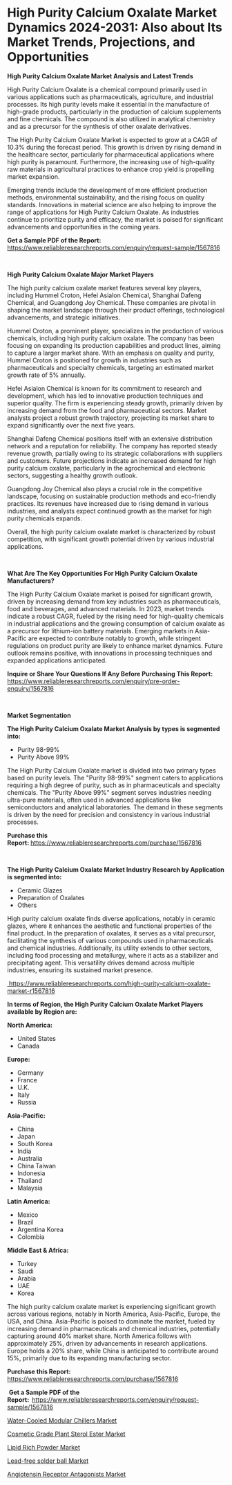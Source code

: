 <p><h1>High Purity Calcium Oxalate Market Dynamics 2024-2031: Also about Its Market Trends, Projections, and Opportunities</h1></p><p><strong>High Purity Calcium Oxalate Market Analysis and Latest Trends</strong></p>
<p><p>High Purity Calcium Oxalate is a chemical compound primarily used in various applications such as pharmaceuticals, agriculture, and industrial processes. Its high purity levels make it essential in the manufacture of high-grade products, particularly in the production of calcium supplements and fine chemicals. The compound is also utilized in analytical chemistry and as a precursor for the synthesis of other oxalate derivatives.</p><p>The High Purity Calcium Oxalate Market is expected to grow at a CAGR of 10.3% during the forecast period. This growth is driven by rising demand in the healthcare sector, particularly for pharmaceutical applications where high purity is paramount. Furthermore, the increasing use of high-quality raw materials in agricultural practices to enhance crop yield is propelling market expansion. </p><p>Emerging trends include the development of more efficient production methods, environmental sustainability, and the rising focus on quality standards. Innovations in material science are also helping to improve the range of applications for High Purity Calcium Oxalate. As industries continue to prioritize purity and efficacy, the market is poised for significant advancements and opportunities in the coming years.</p></p>
<p><strong>Get a Sample PDF of the Report:&nbsp;</strong> <a href="https://www.reliableresearchreports.com/enquiry/request-sample/1567816">https://www.reliableresearchreports.com/enquiry/request-sample/1567816</a></p>
<p>&nbsp;</p>
<p><strong>High Purity Calcium Oxalate Major Market Players</strong></p>
<p><p>The high purity calcium oxalate market features several key players, including Hummel Croton, Hefei Asialon Chemical, Shanghai Dafeng Chemical, and Guangdong Joy Chemical. These companies are pivotal in shaping the market landscape through their product offerings, technological advancements, and strategic initiatives.</p><p>Hummel Croton, a prominent player, specializes in the production of various chemicals, including high purity calcium oxalate. The company has been focusing on expanding its production capabilities and product lines, aiming to capture a larger market share. With an emphasis on quality and purity, Hummel Croton is positioned for growth in industries such as pharmaceuticals and specialty chemicals, targeting an estimated market growth rate of 5% annually.</p><p>Hefei Asialon Chemical is known for its commitment to research and development, which has led to innovative production techniques and superior quality. The firm is experiencing steady growth, primarily driven by increasing demand from the food and pharmaceutical sectors. Market analysts project a robust growth trajectory, projecting its market share to expand significantly over the next five years.</p><p>Shanghai Dafeng Chemical positions itself with an extensive distribution network and a reputation for reliability. The company has reported steady revenue growth, partially owing to its strategic collaborations with suppliers and customers. Future projections indicate an increased demand for high purity calcium oxalate, particularly in the agrochemical and electronic sectors, suggesting a healthy growth outlook.</p><p>Guangdong Joy Chemical also plays a crucial role in the competitive landscape, focusing on sustainable production methods and eco-friendly practices. Its revenues have increased due to rising demand in various industries, and analysts expect continued growth as the market for high purity chemicals expands.</p><p>Overall, the high purity calcium oxalate market is characterized by robust competition, with significant growth potential driven by various industrial applications.</p></p>
<p>&nbsp;</p>
<p><strong>What Are The Key Opportunities For High Purity Calcium Oxalate Manufacturers?</strong></p>
<p><p>The High Purity Calcium Oxalate market is poised for significant growth, driven by increasing demand from key industries such as pharmaceuticals, food and beverages, and advanced materials. In 2023, market trends indicate a robust CAGR, fueled by the rising need for high-quality chemicals in industrial applications and the growing consumption of calcium oxalate as a precursor for lithium-ion battery materials. Emerging markets in Asia-Pacific are expected to contribute notably to growth, while stringent regulations on product purity are likely to enhance market dynamics. Future outlook remains positive, with innovations in processing techniques and expanded applications anticipated.</p></p>
<p><strong>Inquire or Share Your Questions If Any Before Purchasing This Report:</strong> <a href="https://www.reliableresearchreports.com/enquiry/pre-order-enquiry/1567816">https://www.reliableresearchreports.com/enquiry/pre-order-enquiry/1567816</a></p>
<p>&nbsp;</p>
<p><strong>Market Segmentation</strong></p>
<p><strong>The High Purity Calcium Oxalate Market Analysis by types is segmented into:</strong></p>
<p><ul><li>Purity 98-99%</li><li>Purity Above 99%</li></ul></p>
<p><p>The High Purity Calcium Oxalate market is divided into two primary types based on purity levels. The "Purity 98-99%" segment caters to applications requiring a high degree of purity, such as in pharmaceuticals and specialty chemicals. The "Purity Above 99%" segment serves industries needing ultra-pure materials, often used in advanced applications like semiconductors and analytical laboratories. The demand in these segments is driven by the need for precision and consistency in various industrial processes.</p></p>
<p><strong>Purchase this Report:&nbsp;</strong><a href="https://www.reliableresearchreports.com/purchase/1567816">https://www.reliableresearchreports.com/purchase/1567816</a></p>
<p>&nbsp;</p>
<p><strong>The High Purity Calcium Oxalate Market Industry Research by Application is segmented into:</strong></p>
<p><ul><li>Ceramic Glazes</li><li>Preparation of Oxalates</li><li>Others</li></ul></p>
<p><p>High purity calcium oxalate finds diverse applications, notably in ceramic glazes, where it enhances the aesthetic and functional properties of the final product. In the preparation of oxalates, it serves as a vital precursor, facilitating the synthesis of various compounds used in pharmaceuticals and chemical industries. Additionally, its utility extends to other sectors, including food processing and metallurgy, where it acts as a stabilizer and precipitating agent. This versatility drives demand across multiple industries, ensuring its sustained market presence.</p></p>
<p><a href="https://www.reliableresearchreports.com/high-purity-calcium-oxalate-market-r1567816">&nbsp;https://www.reliableresearchreports.com/high-purity-calcium-oxalate-market-r1567816</a></p>
<p><strong>In terms of Region, the High Purity Calcium Oxalate Market Players available by Region are:</strong></p>
<p>
    <p> <strong> North America: </strong>
        <ul>
            <li>United States</li>
            <li>Canada</li>
        </ul>
        </p> 
    <p> <strong> Europe: </strong>
        <ul>
            <li>Germany</li>
            <li>France</li>
            <li>U.K.</li>
            <li>Italy</li>
            <li>Russia</li>
        </ul>
        </p> 
    <p> <strong> Asia-Pacific: </strong>
        <ul>
            <li>China</li>
            <li>Japan</li>
            <li>South Korea</li>
            <li>India</li>
            <li>Australia</li>
            <li>China Taiwan</li>
            <li>Indonesia</li>
            <li>Thailand</li>
            <li>Malaysia</li>
        </ul>
        </p> 
    <p> <strong> Latin America: </strong>
        <ul>
            <li>Mexico</li>
            <li>Brazil</li>
            <li>Argentina Korea</li>
            <li>Colombia</li>
        </ul>
        </p> 
    <p> <strong> Middle East & Africa: </strong>
        <ul>
            <li>Turkey</li>
            <li>Saudi</li>
            <li>Arabia</li>
            <li>UAE</li>
            <li>Korea</li>
        </ul>
    </p>
    </p>
<p><p>The high purity calcium oxalate market is experiencing significant growth across various regions, notably in North America, Asia-Pacific, Europe, the USA, and China. Asia-Pacific is poised to dominate the market, fueled by increasing demand in pharmaceuticals and chemical industries, potentially capturing around 40% market share. North America follows with approximately 25%, driven by advancements in research applications. Europe holds a 20% share, while China is anticipated to contribute around 15%, primarily due to its expanding manufacturing sector.</p></p>
<p><strong>Purchase this Report: </strong><a href="https://www.reliableresearchreports.com/purchase/1567816">https://www.reliableresearchreports.com/purchase/1567816</a></p>
<p>&nbsp;<strong>Get a Sample PDF of the Report:&nbsp;&nbsp;</strong><a href="https://www.reliableresearchreports.com/enquiry/request-sample/1567816">https://www.reliableresearchreports.com/enquiry/request-sample/1567816</a></p>
<p><strong></strong></p>
<p><p><a href="https://issuu.com/reportprime-2/docs/water-cooled-modular-chillers-marke_25a85e7b1e3851">Water-Cooled Modular Chillers Market</a></p><p><a href="https://github.com/AshrafKhan865/Market-Research-Report-List-1/blob/main/cosmetic-grade-plant-sterol-ester-market.md">Cosmetic Grade Plant Sterol Ester Market</a></p><p><a href="https://medium.com/@ritaandre87/emerging-market-trends-and-regional-analysis-of-lipid-rich-powder-market-forecasted-for-period-from-9ec2921a1498">Lipid Rich Powder Market</a></p><p><a href="https://medium.com/@ritaandre87/global-perspectives-on-lead-free-solder-ball-market-trends-and-forecast-2024-2031-3867bbaa9bcb">Lead-free solder ball Market</a></p><p><a href="https://www.linkedin.com/pulse/strategic-roadmap-success-global-angiotensin-receptor-antagonists-xhrle">Angiotensin Receptor Antagonists Market</a></p></p>